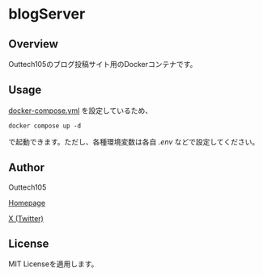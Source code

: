 # blogServer

## Overview

Outtech105のブログ投稿サイト用のDockerコンテナです。

## Usage

[docker-compose.yml](/docker-compose.yml) を設定しているため、
```
docker compose up -d
```
で起動できます。ただし、各種環境変数は各自 _.env_ などで設定してください。

## Author

Outtech105

[Homepage](https://outtech105.com)

[X (Twitter)](https://x.com/105techno)

## License

MIT Licenseを適用します。